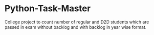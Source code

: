 # Python-Task-Master
College project to count number of regular and D2D students which are passed in exam without backlog and with backlog in year wise format.
